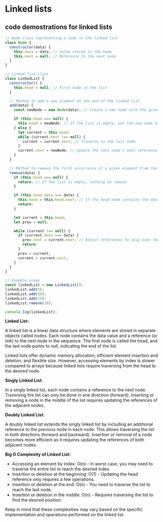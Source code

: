# Linked lists
## code demostrations for linked lists
```javascript
// Node class representing a node in the linked list
class Node {
  constructor(data) {
    this.data = data; // Value stored in the node
    this.next = null; // Reference to the next node
  }
}

// Linked list class
class LinkedList {
  constructor() {
    this.head = null; // First node in the list
  }

  // Method to add a new element at the end of the linked list
  add(data) {
    const newNode = new Node(data); // Create a new node with the given data

    if (this.head === null) {
      this.head = newNode; // If the list is empty, set the new node as the head
    } else {
      let current = this.head;
      while (current.next !== null) {
        current = current.next; // Traverse to the last node
      }
      current.next = newNode; // Update the last node's next reference
    }
  }

  // Method to remove the first occurrence of a given element from the linked list
  remove(data) {
    if (this.head === null) {
      return; // If the list is empty, nothing to remove
    }

    if (this.head.data === data) {
      this.head = this.head.next; // If the head node contains the data, update the head
      return;
    }

    let current = this.head;
    let prev = null;

    while (current !== null) {
      if (current.data === data) {
        prev.next = current.next; // Adjust references to skip over the node
        return;
      }
      prev = current;
      current = current.next;
    }
  }
}

// Example usage
const linkedList = new LinkedList();
linkedList.add(5);
linkedList.add(10);
linkedList.add(15);
linkedList.remove(10);

console.log(linkedList);
```
**Linked List:**

A linked list is a linear data structure where elements are stored in separate objects called nodes. Each node contains the data value and a reference (or link) to the next node in the sequence. The first node is called the head, and the last node points to null, indicating the end of the list.

Linked lists offer dynamic memory allocation, efficient element insertion and deletion, and flexible size. However, accessing elements by index is slower compared to arrays because linked lists require traversing from the head to the desired node.

**Singly Linked List:**

In a singly linked list, each node contains a reference to the next node. Traversing the list can only be done in one direction (forward). Inserting or removing a node in the middle of the list requires updating the references of the adjacent nodes.

**Doubly Linked List:**

A doubly linked list extends the singly linked list by including an additional reference to the previous node in each node. This allows traversing the list in both directions (forward and backward). Insertion or removal of a node becomes more efficient as it requires updating the references of both adjacent nodes.

**Big O Complexity of Linked List:**

- Accessing an element by index: O(n) - In worst case, you may need to traverse the entire list to reach the desired index.
- Insertion or deletion at the beginning: O(1) - Updating the head reference only requires a few operations.
- Insertion or deletion at the end: O(n) - You need to traverse the list to reach the last node.
- Insertion or deletion in the middle: O(n) - Requires traversing the list to find the desired position.

Keep in mind that these complexities may vary based on the specific implementation and operations performed on the linked list.
